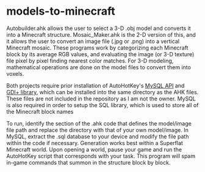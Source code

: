 # models-to-minecraft
Autobuilder.ahk allows the user to select a 3-D .obj model and converts it into a Minecraft structure. Mosaic_Maker.ahk is the 2-D version of this, and it allows the user to convert an image file (.jpg or .png) into a vertical Minecraft mosaic. These programs work by categorizing each Minecraft block by its average RGB values, and evaluating the image (or 3-D texture) file pixel by pixel finding nearest color matches. For 3-D modeling,  mathematical operations are done on the model files to convert them into voxels. 

Both projects require prior installation of AutoHotKey's [MySQL API]([url](https://www.autohotkey.com/boards/viewtopic.php?style=7&t=429)) and [GDI+ library]([url](https://github.com/mmikeww/AHKv2-Gdip)), which can be installed into the same directory as the AHK files. These files are not included in the repository as I am not the owner. MySQL is also required in order to setup the SQL library, which is used to store all of the Minecraft block names

To run, identify the section of the .ahk code that defines the model/image file path and replace the directory with that of your own model/image. In MySQL, extract the .sql database to your device and modify the file path within the code if necessary. Generation works best within a Superflat Minecraft world. Upon opening a world, pause your game and run the AutoHotKey script that corresponds with your task. This program will spam in-game commands that summon in the structure block by block. 
